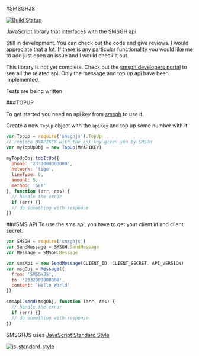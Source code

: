 #SMSGHJS

[![Build Status](https://secure.travis-ci.org/ngenerio/smsghjs.png?branch=master)](https://travis-ci.org/ngenerio/smsghjs)

JavaScript library that interfaces with the SMSGH api

Still in development. You can check out the code and give reviews. I would appreciate that a lot. If there is any particular functionality you would like me to add just open an issue and I would check it out.

This library is not yet complete. Check out the [smsgh developers portal](http://developers.smsgh.com) to see all the related api. Only the message and top up api have been implemented.

Tests are being written

###TOPUP

To get started you need an api key from [smsgh](http://smsgh.com) to use it.

Create a new `TopUp` object with the `apiKey` and top up some number with it

```js
var TopUp = require('smsghjs').TopUp
// replace MYAPIKEY with the api key given you by SMSGH
var myTopUpObj = new TopUp(MYAPIKEY)

myTopUpObj.topItUp({
  phone: '2332000000000',
  network: 'tigo',
  lineType: 0,
  amount: 5,
  method: 'GET'
}, function (err, res) {
  // handle the error
  if (err) {}
  // do something with response
})
```

###SMS API
To use the sms api, you have to get your client id and client secret.


```js
var SMSGH = require('smsghjs')
var SendMessage = SMSGH.SendMessage
var Message = SMSGH.Message

var smsApi = new SendMessage(CLIENT_ID, CLIENT_SECRET, API_VERSION)
var msgObj = Message({
  from: 'SMSGHJS',
  to: '2332000000000',
  content: 'Hello World'
})

smsApi.send(msgObj, function (err, res) {
  // handle the error
  if (err) {}
  // do something with response
})

```
SMSGHJS uses [JavaScript Standard Style](https://github.com/feross/standard)

[![js-standard-style](https://cdn.rawgit.com/feross/standard/master/badge.svg)](https://github.com/feross/standard)
